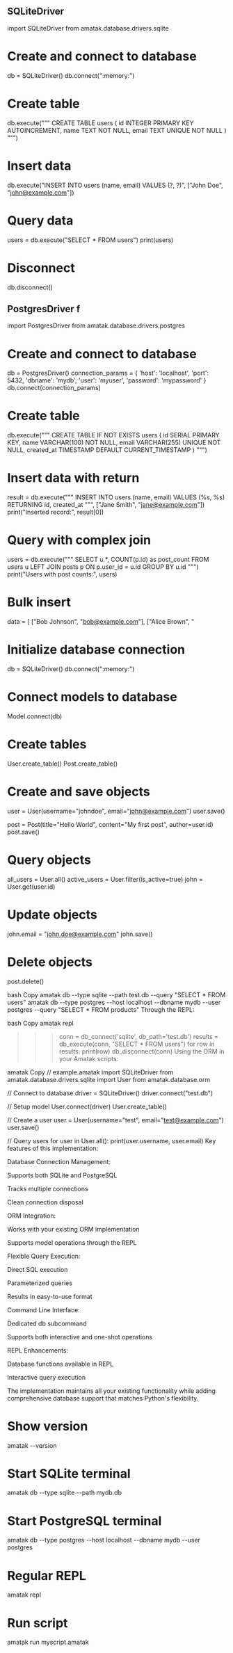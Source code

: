 
## SQLiteDriver
import SQLiteDriver from amatak.database.drivers.sqlite

# Create and connect to database
db = SQLiteDriver()
db.connect(":memory:")

# Create table
db.execute("""
CREATE TABLE users (
    id INTEGER PRIMARY KEY AUTOINCREMENT,
    name TEXT NOT NULL,
    email TEXT UNIQUE NOT NULL
)
""")

# Insert data
db.execute("INSERT INTO users (name, email) VALUES (?, ?)", ["John Doe", "john@example.com"])

# Query data
users = db.execute("SELECT * FROM users")
print(users)

# Disconnect
db.disconnect()









## PostgresDriver f

import PostgresDriver from amatak.database.drivers.postgres

# Create and connect to database
db = PostgresDriver()
connection_params = {
    'host': 'localhost',
    'port': 5432,
    'dbname': 'mydb',
    'user': 'myuser',
    'password': 'mypassword'
}
db.connect(connection_params)

# Create table
db.execute("""
CREATE TABLE IF NOT EXISTS users (
    id SERIAL PRIMARY KEY,
    name VARCHAR(100) NOT NULL,
    email VARCHAR(255) UNIQUE NOT NULL,
    created_at TIMESTAMP DEFAULT CURRENT_TIMESTAMP
)
""")

# Insert data with return
result = db.execute("""
    INSERT INTO users (name, email) 
    VALUES (%s, %s) 
    RETURNING id, created_at
""", ["Jane Smith", "jane@example.com"])
print("Inserted record:", result[0])

# Query with complex join
users = db.execute("""
    SELECT u.*, COUNT(p.id) as post_count
    FROM users u
    LEFT JOIN posts p ON p.user_id = u.id
    GROUP BY u.id
""")
print("Users with post counts:", users)

# Bulk insert
data = [
    ["Bob Johnson", "bob@example.com"],
    ["Alice Brown", "






# Initialize database connection
db = SQLiteDriver()
db.connect(":memory:")

# Connect models to database
Model.connect(db)

# Create tables
User.create_table()
Post.create_table()

# Create and save objects
user = User(username="johndoe", email="john@example.com")
user.save()

post = Post(title="Hello World", content="My first post", author=user.id)
post.save()

# Query objects
all_users = User.all()
active_users = User.filter(is_active=true)
john = User.get(user.id)

# Update objects
john.email = "john.doe@example.com"
john.save()

# Delete objects
post.delete()






bash
Copy
amatak db --type sqlite --path test.db --query "SELECT * FROM users"
amatak db --type postgres --host localhost --dbname mydb --user postgres --query "SELECT * FROM products"
Through the REPL:

bash
Copy
amatak repl
>>> conn = db_connect('sqlite', db_path='test.db')
>>> results = db_execute(conn, "SELECT * FROM users")
>>> for row in results: print(row)
>>> db_disconnect(conn)
Using the ORM in your Amatak scripts:

amatak
Copy
// example.amatak
import SQLiteDriver from amatak.database.drivers.sqlite
import User from amatak.database.orm

// Connect to database
driver = SQLiteDriver()
driver.connect("test.db")

// Setup model
User.connect(driver)
User.create_table()

// Create a user
user = User(username="test", email="test@example.com")
user.save()

// Query users
for user in User.all():
    print(user.username, user.email)
Key features of this implementation:

Database Connection Management:

Supports both SQLite and PostgreSQL

Tracks multiple connections

Clean connection disposal

ORM Integration:

Works with your existing ORM implementation

Supports model operations through the REPL

Flexible Query Execution:

Direct SQL execution

Parameterized queries

Results in easy-to-use format

Command Line Interface:

Dedicated db subcommand

Supports both interactive and one-shot operations

REPL Enhancements:

Database functions available in REPL

Interactive query execution

The implementation maintains all your existing functionality while adding comprehensive database support that matches Python's flexibility.





# Show version
amatak --version

# Start SQLite terminal
amatak db --type sqlite --path mydb.db

# Start PostgreSQL terminal
amatak db --type postgres --host localhost --dbname mydb --user postgres

# Regular REPL
amatak repl

# Run script
amatak run myscript.amatak


